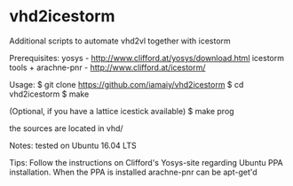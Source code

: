 # vhd2icestorm
Additional scripts to automate vhd2vl together with icestorm

Prerequisites:
yosys - http://www.clifford.at/yosys/download.html
icestorm tools + arachne-pnr - http://www.clifford.at/icestorm/

Usage:
$ git clone https://github.com/iamaiy/vhd2icestorm
$ cd vhd2icestorm
$ make

(Optional, if you have a lattice icestick available) 
$ make prog

the sources are located in vhd/

Notes:
tested on Ubuntu 16.04 LTS

Tips:
Follow the instructions on Clifford's Yosys-site regarding Ubuntu PPA installation.
When the PPA is installed arachne-pnr can be apt-get'd
